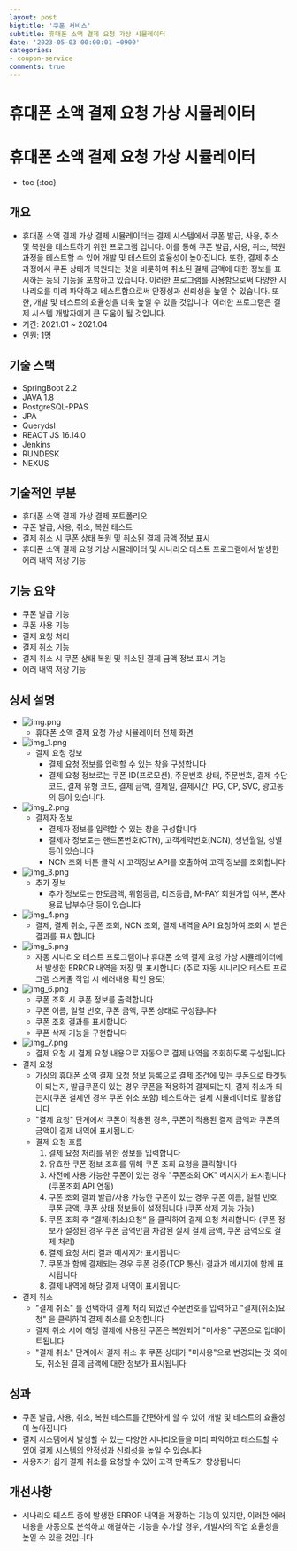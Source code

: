 ```yaml
---
layout: post
bigtitle: '쿠폰 서비스'
subtitle: 휴대폰 소액 결제 요청 가상 시뮬레이터
date: '2023-05-03 00:00:01 +0900'
categories:
- coupon-service
comments: true
---
```


# 휴대폰 소액 결제 요청 가상 시뮬레이터

# 휴대폰 소액 결제 요청 가상 시뮬레이터
* toc
{:toc}

  
## 개요
+ 휴대폰 소액 결제 가상 결제 시뮬레이터는 결제 시스템에서 쿠폰 발급, 사용, 취소 및 복원을 테스트하기 위한 프로그램 입니다. 이를 통해 쿠폰 발급, 사용, 취소, 복원 과정을 테스트할 수 있어 개발 및 테스트의 효율성이 높아집니다. 또한, 결제 취소 과정에서 쿠폰 상태가 복원되는 것을 비롯하여 취소된 결제 금액에 대한 정보를 표시하는 등의 기능을 포함하고 있습니다.
이러한 프로그램를 사용함으로써 다양한 시나리오를 미리 파악하고 테스트함으로써 안정성과 신뢰성을 높일 수 있습니다. 또한, 개발 및 테스트의 효율성을 더욱 높일 수 있을 것입니다. 이러한 프로그램은 결제 시스템 개발자에게 큰 도움이 될 것입니다.     
+ 기간: 2021.01 ~ 2021.04
+ 인원: 1명

## 기술 스택
+ SpringBoot 2.2
+ JAVA 1.8
+ PostgreSQL-PPAS
+ JPA
+ Querydsl
+ REACT JS 16.14.0
+ Jenkins
+ RUNDESK
+ NEXUS

## 기술적인 부분
+ 휴대폰 소액 결제 가상 결제 포트폴리오
+ 쿠폰 발급, 사용, 취소, 복원 테스트
+ 결제 취소 시 쿠폰 상태 복원 및 취소된 결제 금액 정보 표시
+ 휴대폰 소액 결제 요청 가상 시뮬레이터 및 시나리오 테스트 프로그램에서 발생한 에러 내역 저장 기능

## 기능 요약
+ 쿠폰 발급 기능
+ 쿠폰 사용 기능
+ 결제 요청 처리
+ 결제 취소 기능
+ 결제 취소 시 쿠폰 상태 복원 및 취소된 결제 금액 정보 표시 기능
+ 에러 내역 저장 기능

## 상세 설명
+ ![img.png](../../../assets/img/coupon-service/CouponIssuanceServicePaymentSimulator.png)
  + 휴대폰 소액 결제 요청 가상 시뮬레이터 전체 화면
+ ![img_1.png](../../../assets/img/coupon-service/CouponIssuanceServicePaymentSimulator_1.png)
  + 결제 요청 정보
    + 결제 요청 정보를 입력할 수 있는 창을 구성합니다
    + 결제 요청 정보로는 쿠폰 ID(프로모션), 주문번호 상태, 주문번호, 결제 수단 코드, 결제 유형 코드, 결제 금액, 결제일, 결제시간, PG, CP, SVC, 광고동의 등이 있습니다.
+ ![img_2.png](../../../assets/img/coupon-service/CouponIssuanceServicePaymentSimulator_2.png)
  + 결제자 정보
    + 결제자 정보를 입력할 수 있는 창을 구성합니다
    + 결제자 정보로는 핸드폰번호(CTN), 고객계약번호(NCN), 생년월일, 성별 등이 있습니다
    + NCN 조회 버튼 클릭 시 고객정보 API를 호출하여 고객 정보를 조회합니다
+ ![img_3.png](../../../assets/img/coupon-service/CouponIssuanceServicePaymentSimulator_3.png)
  + 추가 정보
    + 추가 정보로는 한도금액, 위험등급, 리즈등급, M-PAY 회원가입 여부, 폰사용료 납부수단 등이 있습니다
+ ![img_4.png](../../../assets/img/coupon-service/CouponIssuanceServicePaymentSimulator_4.png)
  + 결제, 결제 취소, 쿠폰 조회, NCN 조회, 결제 내역을 API 요청하여 조회 시 받은 결과를 표시합니다
+ ![img_5.png](../../../assets/img/coupon-service/CouponIssuanceServicePaymentSimulator_5.png)
  + 자동 시나리오 테스트 프로그램이나 휴대폰 소액 결제 요청 가상 시뮬레이터에서 발생한 ERROR 내역을 저장 및 표시합니다 (주로 자동 시나리오 테스트 프로그램 스케줄 작업 시 에러내용 확인 용도)
+ ![img_6.png](../../../assets/img/coupon-service/CouponIssuanceServicePaymentSimulator_6.png)
  + 쿠폰 조회 시 쿠폰 정보를 출력합니다
  + 쿠폰 이름, 일렬 번호, 쿠폰 금액, 쿠폰 상태로 구성됩니다
  + 쿠폰 조회 결과를 표시합니다
  + 쿠폰 삭제 기능을 구현합니다
+ ![img_7.png](../../../assets/img/coupon-service/CouponIssuanceServicePaymentSimulator_7.png)
  + 결제 요청 시 결제 요청 내용으로 자동으로 결제 내역을 조회하도록 구성됩니다
+ 결제 요청
  + 가상의 휴대폰 소액 결제 요청 정보 등록으로 결제 조건에 맞는 쿠폰으로 타겟팅이 되는지, 발급쿠폰이 있는 경우 쿠폰을 적용하여 결제되는지, 결제 취소가 되는지(쿠폰 결제인 경우 쿠폰 취소 포함) 테스트하는 결제 시뮬레이터로 활용합니다
  + "결제 요청" 단계에서 쿠폰이 적용된 경우, 쿠폰이 적용된 결제 금액과 쿠폰의 금액이 결제 내역에 표시됩니다
  + 결제 요청 흐름
    1. 결제 요청 처리를 위한 정보를 입력합니다
    2. 유효한 쿠폰 정보 조회를 위해 쿠폰 조회 요청을 클릭합니다
    3. 사전에 사용 가능한 쿠폰이 있는 경우 "쿠폰조회 OK" 메시지가 표시됩니다 (쿠폰조회 API 연동)
    4. 쿠폰 조회 결과 발급/사용 가능한 쿠폰이 있는 경우 쿠폰 이름, 일렬 번호, 쿠폰 금액, 쿠폰 상태 정보들이 설정됩니다 (쿠폰 삭제 기능 가능)
    5. 쿠폰 조회 후 “결제(취소)요청“ 을 클릭하여 결제 요청 처리합니다 (쿠폰 정보가 설정된 경우 쿠폰 금액만큼 차감된 실제 결제 금액, 쿠폰 금액으로 결제 처리)
    6. 결제 요청 처리 결과 메시지가 표시됩니다
    7. 쿠폰과 함께 결제되는 경우 쿠폰 검증(TCP 통신) 결과가 메시지에 함께 표시됩니다
    8. 결제 내역에 해당 결제 내역이 표시됩니다
+ 결제 취소
  + "결제 취소" 를 선택하여 결제 처리 되었던 주문번호를 입력하고 "결제(취소)요청" 을 클릭하여 결제 취소를 요청합니다
  + 결제 취소 시에 해당 결제에 사용된 쿠폰은 복원되어 "미사용" 쿠폰으로 업데이트됩니다
  + "결제 취소" 단계에서 결제 취소 후 쿠폰 상태가 "미사용"으로 변경되는 것 외에도, 취소된 결제 금액에 대한 정보가 표시됩니다


## 성과
+ 쿠폰 발급, 사용, 취소, 복원 테스트를 간편하게 할 수 있어 개발 및 테스트의 효율성이 높아집니다
+ 결제 시스템에서 발생할 수 있는 다양한 시나리오들을 미리 파악하고 테스트할 수 있어 결제 시스템의 안정성과 신뢰성을 높일 수 있습니다
+ 사용자가 쉽게 결제 취소를 요청할 수 있어 고객 만족도가 향상됩니다

## 개선사항
+ 시나리오 테스트 중에 발생한 ERROR 내역을 저장하는 기능이 있지만, 이러한 에러 내용을 자동으로 분석하고 해결하는 기능을 추가할 경우, 개발자의 작업 효율성을 높일 수 있을 것입니다

